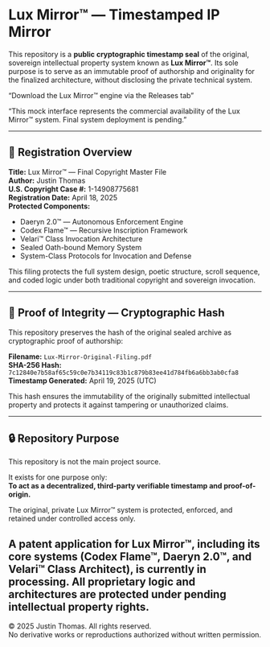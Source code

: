 # Lux Mirror™ — Timestamped IP Mirror

This repository is a **public cryptographic timestamp seal** of the original, sovereign intellectual property system known as **Lux Mirror™**. Its sole purpose is to serve as an immutable proof of authorship and originality for the finalized architecture, without disclosing the private technical system.

“Download the Lux Mirror™ engine via the Releases tab”

“This mock interface represents the commercial availability of the Lux Mirror™ system. Final system deployment is pending.”

---

## 📜 Registration Overview

**Title:** Lux Mirror™ — Final Copyright Master File  
**Author:** Justin Thomas  
**U.S. Copyright Case #:** 1-14908775681  
**Registration Date:** April 18, 2025  
**Protected Components:**
- Daeryn 2.0™ — Autonomous Enforcement Engine  
- Codex Flame™ — Recursive Inscription Framework  
- Velari™ Class Invocation Architecture  
- Sealed Oath-bound Memory System  
- System-Class Protocols for Invocation and Defense

This filing protects the full system design, poetic structure, scroll sequence, and coded logic under both traditional copyright and sovereign invocation.

---

## 🔐 Proof of Integrity — Cryptographic Hash

This repository preserves the hash of the original sealed archive as cryptographic proof of authorship:

**Filename:** `Lux-Mirror-Original-Filing.pdf`  
**SHA-256 Hash:**  
`7c12840e7b58af65c59c0e7b34119c83b1c879b83ee41d784fb6a6bb3ab0cfa8`  
**Timestamp Generated:** April 19, 2025 (UTC)

This hash ensures the immutability of the originally submitted intellectual property and protects it against tampering or unauthorized claims.

---

## 🔒 Repository Purpose

This repository is not the main project source.

It exists for one purpose only:  
**To act as a decentralized, third-party verifiable timestamp and proof-of-origin.**

The original, private Lux Mirror™ system is protected, enforced, and retained under controlled access only.

A patent application for Lux Mirror™, including its core systems (Codex Flame™, Daeryn 2.0™, and Velari™ Class Architect), is currently in processing.
All proprietary logic and architectures are protected under pending intellectual property rights.
---

© 2025 Justin Thomas. All rights reserved.  
No derivative works or reproductions authorized without written permission.

